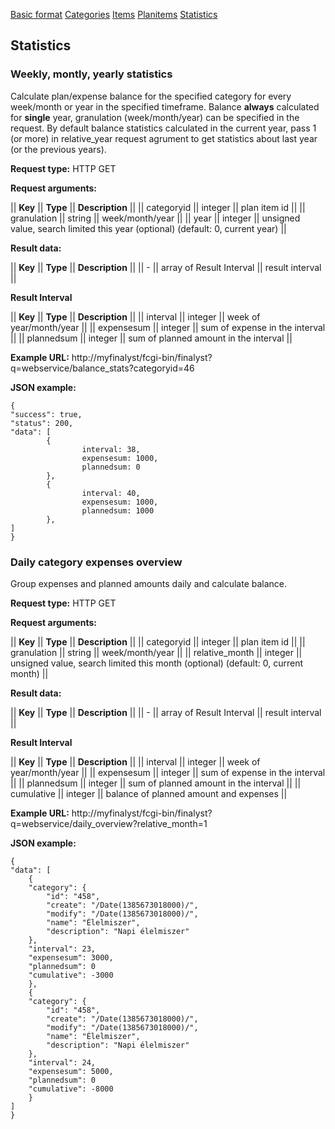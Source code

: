 <a class="apilink" href="webserviceapi.html">Basic format</a>
<a class="apilink" href="categoryapi.html">Categories</a>
<a class="apilink" href="itemapi.html">Items</a>
<a class="apilink" href="planitemapi.html">Planitems</a>
<a class="apilink" href="statisticsapi.html">Statistics</a>

## Statistics

### Weekly, montly, yearly statistics

Calculate plan/expense balance for the specified category for every
week/month or year in the specified timeframe. Balance **always** calculated for
**single** year, granulation (week/month/year) can be specified in the request.
By default balance statistics calculated in the current year, pass 1 (or more)
in relative_year request agrument to get statistics about last year
(or the previous years).

**Request type:** HTTP GET

**Request arguments:**

|| **Key**       || **Type**     || **Description**                                                                ||
|| categoryid    || integer      || plan item id                                                                   ||
|| granulation   || string       || week/month/year                                                                ||
|| year          || integer      || unsigned value, search limited this year (optional) (default: 0, current year) ||

**Result data:**

|| **Key**      || **Type**                  || **Description**       ||
|| -            || array of Result Interval  || result interval       ||

**Result Interval**

|| **Key**      || **Type** || **Description**                       ||
|| interval     || integer  || week of year/month/year               ||
|| expensesum   || integer  || sum of expense in the interval        ||
|| plannedsum   || integer  || sum of planned amount in the interval ||

**Example URL:**
http://myfinalyst/fcgi-bin/finalyst?q=webservice/balance_stats?categoryid=46

**JSON example:**

    {
	"success": true,
	"status": 200,
	"data": [
            {
                    interval: 38,
                    expensesum: 1000,
                    plannedsum: 0
            },
            {
                    interval: 40,
                    expensesum: 1000,
                    plannedsum: 1000
            },
	]
    }

### Daily category expenses overview

Group expenses and planned amounts daily and calculate balance.

**Request type:** HTTP GET

**Request arguments:**

|| **Key**        || **Type**     || **Description**                                                                  ||
|| categoryid     || integer      || plan item id                                                                     ||
|| granulation    || string       || week/month/year                                                                  ||
|| relative_month || integer      || unsigned value, search limited this month (optional) (default: 0, current month) ||

**Result data:**

|| **Key**      || **Type**                  || **Description**       ||
|| -            || array of Result Interval  || result interval       ||

**Result Interval**

|| **Key**      || **Type** || **Description**                        ||
|| interval     || integer  || week of year/month/year                ||
|| expensesum   || integer  || sum of expense in the interval         ||
|| plannedsum   || integer  || sum of planned amount in the interval  ||
|| cumulative   || integer  || balance of planned amount and expenses ||

**Example URL:**
http://myfinalyst/fcgi-bin/finalyst?q=webservice/daily_overview?relative_month=1

**JSON example:**

    {
	"data": [
	    {
		"category": {
			"id": "458",
			"create": "/Date(1385673018000)/",
			"modify": "/Date(1385673018000)/",
			"name": "Élelmiszer",
			"description": "Napi élelmiszer"
		},
		"interval": 23,
		"expensesum": 3000,
		"plannedsum": 0
		"cumulative": -3000
	    },
	    {
		"category": {
			"id": "458",
			"create": "/Date(1385673018000)/",
			"modify": "/Date(1385673018000)/",
			"name": "Élelmiszer",
			"description": "Napi élelmiszer"
		},
		"interval": 24,
		"expensesum": 5000,
		"plannedsum": 0
		"cumulative": -8000
	    }
	]
    }
